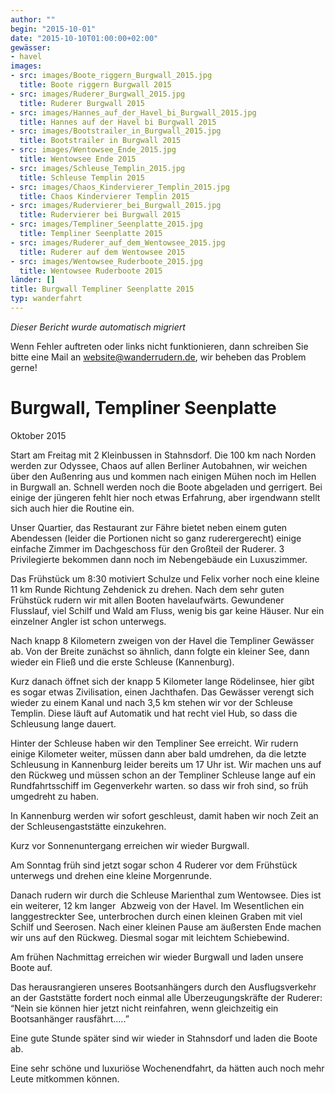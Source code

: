 ```yaml
---
author: ""
begin: "2015-10-01"
date: "2015-10-10T01:00:00+02:00"
gewässer:
- havel
images:
- src: images/Boote_riggern_Burgwall_2015.jpg
  title: Boote riggern Burgwall 2015
- src: images/Ruderer_Burgwall_2015.jpg
  title: Ruderer Burgwall 2015
- src: images/Hannes_auf_der_Havel_bi_Burgwall_2015.jpg
  title: Hannes auf der Havel bi Burgwall 2015
- src: images/Bootstrailer_in_Burgwall_2015.jpg
  title: Bootstrailer in Burgwall 2015
- src: images/Wentowsee_Ende_2015.jpg
  title: Wentowsee Ende 2015
- src: images/Schleuse_Templin_2015.jpg
  title: Schleuse Templin 2015
- src: images/Chaos_Kindervierer_Templin_2015.jpg
  title: Chaos Kindervierer Templin 2015
- src: images/Rudervierer_bei_Burgwall_2015.jpg
  title: Rudervierer bei Burgwall 2015
- src: images/Templiner_Seenplatte_2015.jpg
  title: Templiner Seenplatte 2015
- src: images/Ruderer_auf_dem_Wentowsee_2015.jpg
  title: Ruderer auf dem Wentowsee 2015
- src: images/Wentowsee_Ruderboote_2015.jpg
  title: Wentowsee Ruderboote 2015
länder: []
title: Burgwall Templiner Seenplatte 2015
typ: wanderfahrt
---
```



*Dieser Bericht wurde automatisch migriert*

Wenn Fehler auftreten oder links nicht funktionieren, dann schreiben Sie bitte eine Mail an website@wanderrudern.de, wir beheben das Problem gerne!



# Burgwall, Templiner Seenplatte


Oktober 2015

Start am Freitag mit 2 Kleinbussen in Stahnsdorf. Die 100 km nach Norden werden zur Odyssee, Chaos auf allen Berliner Autobahnen, wir weichen über den Außenring aus und kommen nach einigen Mühen noch im Hellen in Burgwall an. Schnell werden noch die Boote abgeladen und gerrigert. Bei einige der jüngeren fehlt hier noch etwas Erfahrung, aber irgendwann stellt sich auch hier die Routine ein.

Unser Quartier, das Restaurant zur Fähre bietet neben einem guten Abendessen (leider die Portionen nicht so ganz ruderergerecht) einige einfache Zimmer im Dachgeschoss für den Großteil der Ruderer. 3 Privilegierte bekommen dann noch im Nebengebäude ein Luxuszimmer.

Das Frühstück um 8:30 motiviert Schulze und Felix vorher noch eine kleine 11 km Runde Richtung Zehdenick zu drehen. Nach dem sehr guten Frühstück rudern wir mit allen Booten havelaufwärts. Gewundener Flusslauf, viel Schilf und Wald am Fluss, wenig bis gar keine Häuser. Nur ein einzelner Angler ist schon unterwegs.

Nach knapp 8 Kilometern zweigen von der Havel die Templiner Gewässer ab. Von der Breite zunächst so ähnlich, dann folgte ein kleiner See, dann wieder ein Fließ und die erste Schleuse (Kannenburg).

Kurz danach öffnet sich der knapp 5 Kilometer lange Rödelinsee, hier gibt es sogar etwas Zivilisation, einen Jachthafen. Das Gewässer verengt sich wieder zu einem Kanal und nach 3,5 km stehen wir vor der Schleuse Templin. Diese läuft auf Automatik und hat recht viel Hub, so dass die Schleusung lange dauert.

Hinter der Schleuse haben wir den Templiner See erreicht. Wir rudern einige Kilometer weiter, müssen dann aber bald umdrehen, da die letzte Schleusung in Kannenburg leider bereits um 17 Uhr ist. Wir machen uns auf den Rückweg und müssen schon an der Templiner Schleuse lange auf ein Rundfahrtsschiff im Gegenverkehr warten. so dass wir froh sind, so früh umgedreht zu haben.

In Kannenburg werden wir sofort geschleust, damit haben wir noch Zeit an der Schleusengaststätte einzukehren.

Kurz vor Sonnenuntergang erreichen wir wieder Burgwall.

Am Sonntag früh sind jetzt sogar schon 4 Ruderer vor dem Frühstück unterwegs und drehen eine kleine Morgenrunde.

Danach rudern wir durch die Schleuse Marienthal zum Wentowsee. Dies ist ein weiterer, 12 km langer  Abzweig von der Havel. Im Wesentlichen ein langgestreckter See, unterbrochen durch einen kleinen Graben mit viel Schilf und Seerosen. Nach einer kleinen Pause am äußersten Ende machen wir uns auf den Rückweg. Diesmal sogar mit leichtem Schiebewind.

Am frühen Nachmittag erreichen wir wieder Burgwall und laden unsere Boote auf.

Das herausrangieren unseres Bootsanhängers durch den Ausflugsverkehr an der Gaststätte fordert noch einmal alle Überzeugungskräfte der Ruderer: “Nein sie können hier jetzt nicht reinfahren, wenn gleichzeitig ein Bootsanhänger rausfährt.....”

Eine gute Stunde später sind wir wieder in Stahnsdorf und laden die Boote ab.

Eine sehr schöne und luxuriöse Wochenendfahrt, da hätten auch noch mehr Leute mitkommen können.